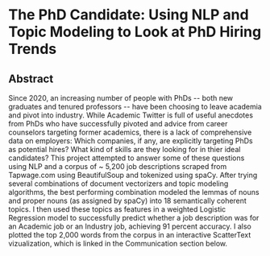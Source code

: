 # The PhD Candidate: Using NLP and Topic Modeling to Look at PhD Hiring Trends

## Abstract
Since 2020, an increasing number of people with PhDs -- both new graduates and tenured professors -- have been choosing to leave academia and pivot into industry. While Academic Twitter is full of useful anecdotes from PhDs who have successfully pivoted and advice from career counselors targeting former academics, there is a lack of comprehensive data on employers: Which companies, if any, are explicitly targeting PhDs as potential hires? What kind of skills are they looking for in thier ideal candidates? This project attempted to answer some of these questions using NLP and a corpus of ~ 5,200 job descriptions scraped from Tapwage.com using BeautifulSoup and tokenized using spaCy. After trying several combinations of document vectorizers and topic modeling algorithms, the best performing combination modeled the lemmas of nouns and proper nouns (as assigned by spaCy) into 18 semantically coherent topics. I then used these topics as features in a weighted Logistic Regression model to successfully predict whether a job description was for an Academic job or an Industry job, achieving 91 percent accuracy. I also plotted the top 2,000 words from the corpus in an interactive ScatterText vizualization, which is linked in the Communication section below.
